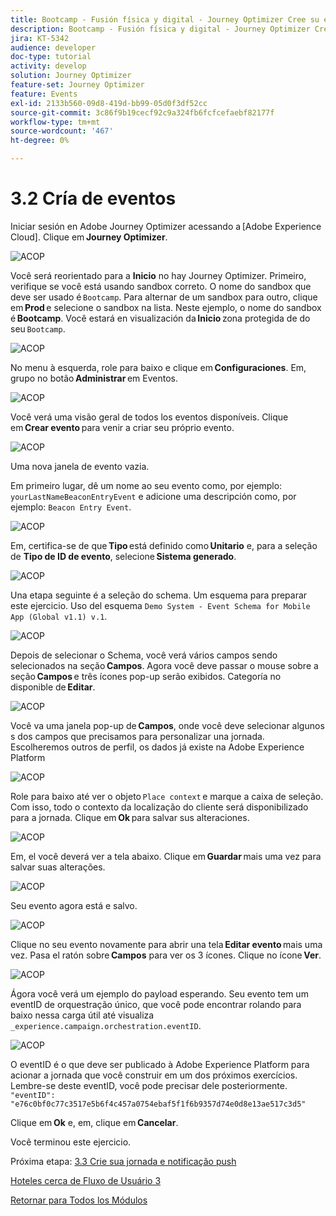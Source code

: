 ```yaml
---
title: Bootcamp - Fusión física y digital - Journey Optimizer Cree su evento - Argentina
description: Bootcamp - Fusión física y digital - Journey Optimizer Cree su evento - Argentina
jira: KT-5342
audience: developer
doc-type: tutorial
activity: develop
solution: Journey Optimizer
feature-set: Journey Optimizer
feature: Events
exl-id: 2133b560-09d8-419d-bb99-05d0f3df52cc
source-git-commit: 3c86f9b19cecf92c9a324fb6fcfcefaebf82177f
workflow-type: tm+mt
source-wordcount: '467'
ht-degree: 0%

---
```


# 3.2 Cría de eventos

Iniciar sesión en Adobe Journey Optimizer acessando a [Adobe Experience Cloud]. Clique em **Journey Optimizer**.

![ACOP](./images/acophome.png)

Você será reorientado para a **Inicio** no hay Journey Optimizer. Primeiro, verifique se você está usando sandbox correto. O nome do sandbox que deve ser usado é `Bootcamp`. Para alternar de um sandbox para outro, clique em **Prod** e selecione o sandbox na lista. Neste ejemplo, o nome do sandbox é **Bootcamp**. Você estará en visualización da **Inicio** zona protegida de do seu `Bootcamp`.

![ACOP](./images/acoptriglp.png)

No menu à esquerda, role para baixo e clique em **Configuraciones**. Em, grupo no botão **Administrar** em Eventos.

![ACOP](./images/acopmenu.png)

Você verá uma visão geral de todos los eventos disponíveis. Clique em **Crear evento** para venir a criar seu próprio evento.

![ACOP](./images/emptyevent.png)

Uma nova janela de evento vazia.

Em primeiro lugar, dê um nome ao seu evento como, por ejemplo: `yourLastNameBeaconEntryEvent` e adicione uma descripción como, por ejemplo: `Beacon Entry Event`.

![ACOP](./images/eventdescription.png)

Em, certifica-se de que **Tipo** está definido como **Unitario** e, para a seleção de **Tipo de ID de evento**, selecione **Sistema generado**.

![ACOP](./images/eventidtype.png)

Una etapa seguinte é a seleção do schema. Um esquema para preparar este ejercicio. Uso del esquema `Demo System - Event Schema for Mobile App (Global v1.1) v.1`.

![ACOP](./images/eventschema.png)

Depois de selecionar o Schema, você verá vários campos sendo selecionados na seção **Campos**. Agora você deve passar o mouse sobre a seção **Campos** e três ícones pop-up serão exibidos. Categoría no disponible de **Editar**.

![ACOP](./images/eventpayload.png)

Você va uma janela pop-up de **Campos**, onde você deve selecionar algunos s dos campos que precisamos para personalizar una jornada. Escolheremos outros de perfil, os dados já existe na Adobe Experience Platform

![ACOP](./images/eventfields.png)

Role para baixo até ver o objeto `Place context` e marque a caixa de seleção. Com isso, todo o contexto da localização do cliente será disponibilizado para a jornada. Clique em **Ok** para salvar sus alteraciones.

![ACOP](./images/eventpayloadbr.png)

Em, el você deverá ver a tela abaixo. Clique em **Guardar** mais uma vez para salvar suas alterações.

![ACOP](./images/eventsave.png)

Seu evento agora está e salvo.

![ACOP](./images/eventdone.png)

Clique no seu evento novamente para abrir una tela **Editar evento** mais uma vez. Pasa el ratón sobre **Campos** para ver os 3 ícones. Clique no ícone **Ver**.

![ACOP](./images/viewevent.png)

Ágora você verá um ejemplo do payload esperando.
Seu evento tem um eventID de orquestração único, que você pode encontrar rolando para baixo nessa carga útil até visualiza `_experience.campaign.orchestration.eventID`.

![ACOP](./images/payloadeventID.png)

O eventID é o que deve ser publicado à Adobe Experience Platform para acionar a jornada que você construir em um dos próximos exercícios. Lembre-se deste eventID, você pode precisar dele posteriormente.
`"eventID": "e76c0bf0c77c3517e5b6f4c457a0754ebaf5f1f6b9357d74e0d8e13ae517c3d5"`

Clique em **Ok** e, em, clique em **Cancelar**.

Você terminou este ejercicio.

Próxima etapa: [3.3 Crie sua jornada e notificação push](./ex3.md)

[Hoteles cerca de Fluxo de Usuário 3](./uc3.md)

[Retornar para Todos los Módulos](../../overview.md)
